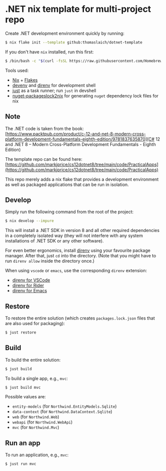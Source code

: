 # .NET nix template for multi-project repo

Create .NET development environment quickly by running:

```bash
$ nix flake init --template github:thomaslaich/dotnet-template
```

If you don't have `nix` installed, run this first:

```bash
$ /bin/bash -c "$(curl -fsSL https://raw.githubusercontent.com/Homebrew/install/HEAD/install.sh)"
```

Tools used:

- [Nix](https://srid.ca/haskell-nix) + [Flakes](https://serokell.io/blog/practical-nix-flakes)
- [devenv](https://devenv.sh/) and [direnv](https://direnv.net/) for development shell
- [just](https://just.systems/) as a task runner; run `just` in devshell
- [nuget-packageslock2nix](https://github.com/mdarocha/nuget-packageslock2nix) for generating `nuget` dependency lock files for nix

## Note

The .NET code is taken from the book: [https://www.packtpub.com/product/c-12-and-net-8-modern-cross-platform-development-fundamentals-eighth-edition/9781837635870](C# 12 and .NET 8 – Modern Cross-Platform Development Fundamentals - Eighth Edition)

The template repo can be found here: [https://github.com/markjprice/cs12dotnet8/tree/main/code/PracticalApps](https://github.com/markjprice/cs12dotnet8/tree/main/code/PracticalApps)

This repo merely adds a nix flake that provides a development environment as well as packaged applications that can be run in isolation.

## Develop

Simply run the following command from the root of the project:

```bash
$ nix develop --impure
```

This will install a .NET SDK in version 8 and all other required dependencies in a completely isolated way (they will not interfere
with any system installations of .NET SDK or any other software).

For even better ergonomics, install [direnv](https://direnv.net/) using your favourite package manager. After that, just `cd` into the directory.
(Note that you might have to run `direnv allow` inside the directory once.)

When using `vscode` or `emacs`, use the corresponding `direnv` extension:
- [direnv for VSCode](https://marketplace.visualstudio.com/items?itemName=mkhl.direnv)
- [direnv for Rider](https://plugins.jetbrains.com/plugin/19275-better-direnv)
- [direnv for Emacs](https://melpa.org/#/direnv)

## Restore

To restore the entire solution (which creates `packages.lock.json` files that are also used for packaging):

```bash
$ just restore
```

## Build

To build the entire solution:

```bash
$ just build
```

To build a single app, e.g., `mvc`:


```bash
$ just build mvc
```

Possible values are:

- `entity-models` (for `Northwind.EntityModels.Sqlite`)
- `data-context` (for `Northwind.DataContext.Sqlite`)
- `web` (for `Northwind.Web`)
- `webapi` (for `Northwind.WebApi`)
- `mvc` (for `Northwind.Mvc`)

## Run an app

To run an application, e.g., `mvc`:

```bash
$ just run mvc
```

